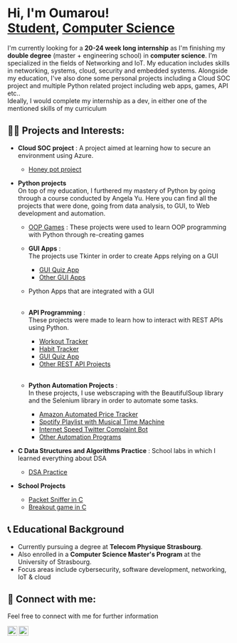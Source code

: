 <h1>Hi, I'm Oumarou! <br/><a href="https://github.com/Songhai9">Student</a>, <a href="https://www.linkedin.com/in/oumarou-maiga-b79938280/">Computer Science</a></h1>


<p>I'm currently looking for a <b>20-24 week long internship</b> as I'm finishing my <b>double degree</b> (master + engineering school) in <b>computer science</b>. I’m specialized in the fields of Networking and IoT. My education includes skills in networking, systems, cloud, security and embedded systems. Alongside my education, I've also done some personal projects including a Cloud SOC project and multiple Python related project including web apps, games, API etc.. <br/>Ideally, I would complete my internship as a dev, in either one of the mentioned skills of my curriculum</p>

<h2>👨‍💻 Projects and Interests:</h2>

- <b>Cloud SOC project</b> :
  A project aimed at learning how to secure an environment using Azure.
  - [Honey pot project](https://github.com/Songhai9/Cloud-SOC)
 
- <b>Python projects</b> <br/>
On top of my education, I furthered my mastery of Python by going through a course conducted by Angela Yu. Here you can find all the projects that were done, going from data analysis, to GUI, to Web development and automation. <br/>
  - [OOP Games](https://github.com/Songhai9/OOP-Games.git) : These projects were used to learn OOP programming with Python through re-creating games
  - <b>GUI Apps</b> :</br>The projects use Tkinter in order to create Apps relying on a GUI
    - [GUI Quiz App](https://github.com/Songhai9/GUI-Apps)
    - [Other GUI Apps](https://github.com/Songhai9/GUI-Apps)
      
  - Python Apps that are integrated with a GUI
  </br></br>
  - <b>API Programming</b> :</br>
  These projects were made to learn how to interact with REST APIs using Python.
    - [Workout Tracker](https://github.com/Songhai9/Workout-Tracker)
    - [Habit Tracker](https://github.com/Songhai9/Habits-Tracker)
    - [GUI Quiz App](https://github.com/Songhai9/GUI-Quiz-App)
    - [Other REST API Projects](https://github.com/Songhai9/API-Programming/tree/main)
    </br></br>
  - <b>Python Automation Projects</b> :
    </br>
    In these projects, I use webscraping with the BeautifulSoup library and the Selenium library in order to automate some tasks.
    - [Amazon Automated Price Tracker](https://github.com/Songhai9/Amazon-Automated-Price-Tracker)
    - [Spotify Playlist with Musical Time Machine](https://github.com/Songhai9/Spotify-Playlist-with-Musical-Time-Machine)
    - [Internet Speed Twitter Complaint Bot](https://github.com/Songhai9/Internet-Speed-Twitter-Complaint-Bot)
    - [Other Automation Programs](https://github.com/Songhai9/Python-Automation-App-Projects/tree/main)

- <b>C Data Structures and Algorithms Practice</b> : School labs in which I learned everything about DSA
  - [DSA Practice](https://github.com/Songhai9/DSA-practice)

- <b> School Projects </b>
  - [Packet Sniffer in C](https://github.com/Songhai9/Packet-sniffer)
  - [Breakout game in C](https://github.com/Songhai9/Breakout-remake-cpp)


<h2>📞 Educational Background</h2>

- Currently pursuing a degree at <b>Telecom Physique Strasbourg</b>.
- Also enrolled in a <b>Computer Science Master's Program</b> at the University of Strasbourg.
- Focus areas include cybersecurity, software development, networking, IoT & cloud

<h2>🧣 Connect with me:</h2>
<p>Feel free to connect with me for further information</p>

<a href="https://www.linkedin.com/in/oumarou-maiga-b79938280/">
  <img align="left" alt="Oumarou | LinkedIn" width="22px" src="https://cdn.jsdelivr.net/npm/simple-icons@v3/icons/linkedin.svg" />
</a>

<a href="mailto:oumar.s.m@outlook.fr">
  <img align="left" alt="Oumarou | Email" width="22px" src="https://cdn.jsdelivr.net/npm/simple-icons@v3/icons/gmail.svg" />
</a>



